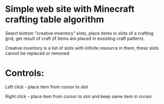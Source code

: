 # Simple web site with Minecraft crafting table algorithm 

Select bottom "creative inventory" slots, place items in slots of a crafting grid, get result of craft (if items are placed in exsisting craft pattern).

Creative inventory is a list of slots with infinite resource in them, these slots cannot be replaced or removed


# Controls:

Left click - place item from cursor to slot

Right click - place item from cursor to slot and keep same item in corsor


